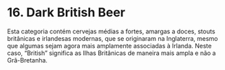 # 16. Dark British Beer

Esta categoria contém cervejas médias a fortes, amargas a doces, stouts britânicas e irlandesas modernas, que se originaram na Inglaterra, mesmo que algumas sejam agora mais amplamente associadas à Irlanda. Neste caso, “British” significa as Ilhas Britânicas de maneira mais ampla e não a Grã-Bretanha.